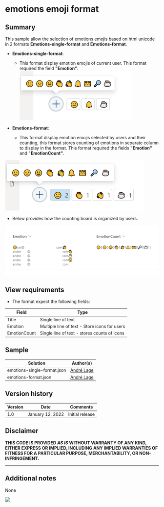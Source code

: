 # emotions emoji format

## Summary

This sample allow the selection of emotions emojis based on html unicode in 2 formats **Emotions-single-format** and **Emotions-format**.

- **Emotions-single-format**:
  - This format display emotion emojis of current user. This format required the field **"Emotion"**.
![emotions single format](./assets/EmotionSingle.PNG)

- **Emotions-format**:
  - This format display emotion emojis selected by users and their counting, this format stores counting of emotions in separate column to display in the format. This format required the fields **"Emotion"** and **"EmotionCount"**.

![emotions format](./assets/EmojiCount.PNG)

  - Below provides how the counting board is organized by users.

![emotions board format](./assets/EmotionBoard.png)

## View requirements
- The format expect the following fields:

Field |Type
--------|---------
Title | Single line of text 
Emotion | Multiple line of text - Store icons for users
EmotionCount | Single line of text  - stores counts of icons

## Sample

Solution|Author(s)
--------|---------
emotions-single-format.json | [André Lage](https://twitter.com/aaclage)
emotions-format.json | [André Lage](https://twitter.com/aaclage)

## Version history

Version|Date|Comments
-------|----|--------
1.0|January 12, 2022|Initial release

## Disclaimer

**THIS CODE IS PROVIDED *AS IS* WITHOUT WARRANTY OF ANY KIND, EITHER EXPRESS OR IMPLIED, INCLUDING ANY IMPLIED WARRANTIES OF FITNESS FOR A PARTICULAR PURPOSE, MERCHANTABILITY, OR NON-INFRINGEMENT.**

---

## Additional notes
None

<img src="https://telemetry.sharepointpnp.com/sp-dev-list-formatting/view-samples/emotions-format" />